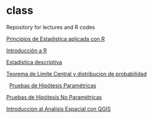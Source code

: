# class

Repository for lectures and R codes

[Principios de Estadistica aplicada con R](https://gcarrascoe.github.io/class/PEAR)

   [Introducción a R](https://gcarrascoe.github.io/class/PEAR_1)
   
   [Estadística descriptiva](https://gcarrascoe.github.io/class/PEAR_2)

   [Teorema de Límite Central y distribucion de probabilidad](https://gcarrascoe.github.io/class/PEAR_3)
   
   [Pruebas de Hipótesis Paramétricas](https://gcarrascoe.github.io/class/PEAR_4)
   
   [Pruebas de Hipótesis No Paramétricas](https://gcarrascoe.github.io/class/PEAR_5)

[Introduccion al Analisis Espacial con QGIS](https://gcarrascoe.github.io/class/qgis)
